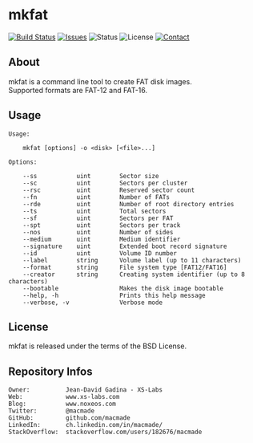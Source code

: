 mkfat
=====

[![Build Status](https://img.shields.io/travis/macmade/mkfat.svg?branch=master&style=flat)](https://travis-ci.org/macmade/mkfat)
[![Issues](http://img.shields.io/github/issues/macmade/mkfat.svg?style=flat)](https://github.com/macmade/mkfat/issues)
![Status](https://img.shields.io/badge/status-active-brightgreen.svg?style=flat)
![License](https://img.shields.io/badge/license-bsd-brightgreen.svg?style=flat)
[![Contact](https://img.shields.io/badge/contact-@macmade-blue.svg?style=flat)](https://twitter.com/macmade)

About
-----

mkfat is a command line tool to create FAT disk images.  
Supported formats are FAT-12 and FAT-16.

Usage
-----

    Usage:
        
        mkfat [options] -o <disk> [<file>...]
        
    Options:
    
        --ss           uint        Sector size
        --sc           uint        Sectors per cluster
        --rsc          uint        Reserved sector count
        --fn           uint        Number of FATs
        --rde          uint        Number of root directory entries
        --ts           uint        Total sectors
        --sf           uint        Sectors per FAT
        --spt          uint        Sectors per track
        --nos          uint        Number of sides
        --medium       uint        Medium identifier
        --signature    uint        Extended boot record signature
        --id           uint        Volume ID number
        --label        string      Volume label (up to 11 characters)
        --format       string      File system type [FAT12/FAT16]
        --creator      string      Creating system identifier (up to 8 characters)
        --bootable                 Makes the disk image bootable
        --help, -h                 Prints this help message
        --verbose, -v              Verbose mode

License
-------

mkfat is released under the terms of the BSD License.

Repository Infos
----------------

    Owner:			Jean-David Gadina - XS-Labs
    Web:			www.xs-labs.com
    Blog:			www.noxeos.com
    Twitter:		@macmade
    GitHub:			github.com/macmade
    LinkedIn:		ch.linkedin.com/in/macmade/
    StackOverflow:	stackoverflow.com/users/182676/macmade
